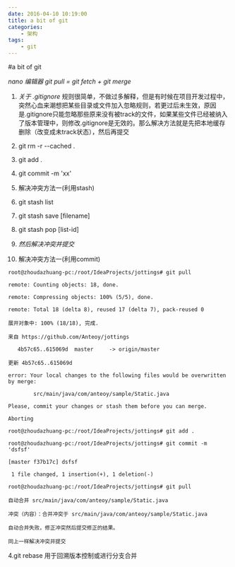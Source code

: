 ```yaml
---
date: 2016-04-10 10:19:00
title: a bit of git
categories:
    - 架构
tags:
    - git
---
```


#a bit of git

*nano 编辑器 git pull = git fetch + git merge*

1. *关于 .gitignore*
规则很简单，不做过多解释，但是有时候在项目开发过程中，突然心血来潮想把某些目录或文件加入忽略规则，若更过后未生效，原因是.gitignore只能忽略那些原来没有被track的文件，如果某些文件已经被纳入了版本管理中，则修改.gitignore是无效的。那么解决方法就是先把本地缓存删除（改变成未track状态），然后再提交



 1.  git rm -r --cached .
 2. git add .
 3. git commit -m 'xx'
2. 解决冲突方法一(利用stash)
 1. git stash list
 2. git stash save [filename]
 3. git stash pop [list-id]
 4. *然后解决冲突并提交*
3. 解决冲突方法一(利用commit)


```
root@zhoudazhuang-pc:/root/IdeaProjects/jottings# git pull

remote: Counting objects: 18, done.

remote: Compressing objects: 100% (5/5), done.

remote: Total 18 (delta 8), reused 17 (delta 7), pack-reused 0

展开对象中: 100% (18/18), 完成.

来自 https://github.com/Anteoy/jottings

   4b57c65..615069d  master     -> origin/master

更新 4b57c65..615069d

error: Your local changes to the following files would be overwritten by merge:

        src/main/java/com/anteoy/sample/Static.java

Please, commit your changes or stash them before you can merge.

Aborting

root@zhoudazhuang-pc:/root/IdeaProjects/jottings# git add .

root@zhoudazhuang-pc:/root/IdeaProjects/jottings# git commit -m 'dsfsf'

[master f37b17c] dsfsf

 1 file changed, 1 insertion(+), 1 deletion(-)

root@zhoudazhuang-pc:/root/IdeaProjects/jottings# git pull

自动合并 src/main/java/com/anteoy/sample/Static.java

冲突（内容）：合并冲突于 src/main/java/com/anteoy/sample/Static.java

自动合并失败，修正冲突然后提交修正的结果。

同上一样解决冲突并提交
```
4.git rebase
 用于回溯版本控制或进行分支合并